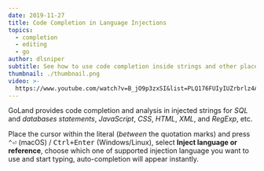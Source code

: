 ```yaml
---
date: 2019-11-27
title: Code Completion in Language Injections
topics:
  - completion
  - editing
  - go
author: dlsniper
subtitle: See how to use code completion inside strings and other places.
thumbnail: ./thumbnail.png
video: >-
  https://www.youtube.com/watch?v=B_jO9p3zxSI&list=PLQ176FUIyIUZrbrlz4AY1V8VzBJKZyVlW&index=14
---
```


GoLand provides code completion and analysis in injected strings for _SQL_ and _databases statements_, _JavaScript_, _CSS_, _HTML_, _XML_, and _RegExp_, etc.

Place the cursor within the literal (_between_ the quotation marks) and press <kbd>⌃⏎</kbd> (macOS) / <kbd>Ctrl+Enter</kbd> (Windows/Linux), select **Inject language or reference**, choose which one of supported injection language you want to use and start typing, auto-completion will appear instantly.
